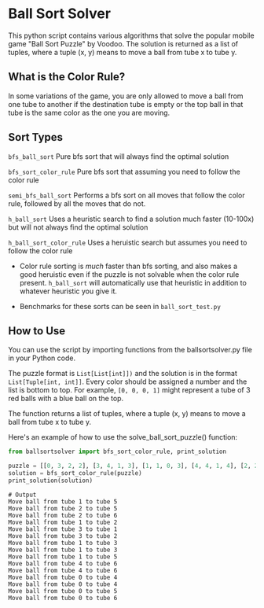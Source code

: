 # Ball Sort Solver
This python script contains various algorithms that solve the popular mobile game "Ball Sort Puzzle" by Voodoo. The solution is returned as a list of tuples, where a tuple (x, y) means to move a ball from tube x to tube y.

## What is the Color Rule?
In some variations of the game, you are only allowed to move a ball from one tube to another if the destination tube is empty or the top ball in that tube is the same color as the one you are moving.

## Sort Types

`bfs_ball_sort` Pure bfs sort that will always find the optimal solution

`bfs_sort_color_rule` Pure bfs sort that assuming you need to follow the color rule

`semi_bfs_ball_sort` Performs a bfs sort on all moves that follow the color rule, followed by all the moves that do not.

`h_ball_sort` Uses a heuristic search to find a solution much faster (10-100x) but will not always find the optimal solution

`h_ball_sort_color_rule` Uses a heruistic search but assumes you need to follow the color rule

- Color rule sorting is *much* faster than bfs sorting, and also makes a good heruistic even if the puzzle is not solvable when the color rule present. `h_ball_sort` will automatically use that heuristic in addition to whatever heuristic you give it.

- Benchmarks for these sorts can be seen in `ball_sort_test.py`

## How to Use
You can use the script by importing functions from the ballsortsolver.py file in your Python code.

The puzzle format is `List[List[int]])` and the solution is in the format `List[Tuple[int, int]]`. Every color should be assigned a number and the list is bottom to top. For example, `[0, 0, 0, 1]` might represent a tube of 3 red balls with a blue ball on the top.

The function returns a list of tuples, where a tuple (x, y) means to move a ball from tube x to tube y.

Here's an example of how to use the solve_ball_sort_puzzle() function:

```python
from ballsortsolver import bfs_sort_color_rule, print_solution

puzzle = [[0, 3, 2, 2], [3, 4, 1, 3], [1, 1, 0, 3], [4, 4, 1, 4], [2, 2, 0, 0], [], []]
solution = bfs_sort_color_rule(puzzle)
print_solution(solution)
```

```
# Output
Move ball from tube 1 to tube 5
Move ball from tube 2 to tube 5
Move ball from tube 2 to tube 6
Move ball from tube 1 to tube 2
Move ball from tube 3 to tube 1
Move ball from tube 3 to tube 2
Move ball from tube 1 to tube 3
Move ball from tube 1 to tube 3
Move ball from tube 1 to tube 5
Move ball from tube 4 to tube 6
Move ball from tube 4 to tube 6
Move ball from tube 0 to tube 4
Move ball from tube 0 to tube 4
Move ball from tube 0 to tube 5
Move ball from tube 0 to tube 6
```
